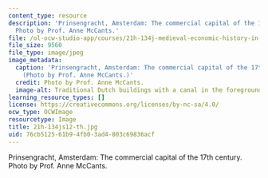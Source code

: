 ```yaml
---
content_type: resource
description: 'Prinsengracht, Amsterdam: The commercial capital of the 17th century.
  Photo by Prof. Anne McCants.'
file: /ol-ocw-studio-app/courses/21h-134j-medieval-economic-history-in-comparative-perspective-spring-2012/76cb512561b94fb03ad4803c69836acf_21h-134js12-th.jpg
file_size: 9560
file_type: image/jpeg
image_metadata:
  caption: 'Prinsengracht, Amsterdam: The commercial capital of the 17th century.
    (Photo by Prof. Anne McCants.)'
  credit: Photo by Prof. Anne McCants.
  image-alt: Traditional Dutch buildings with a canal in the foreground.
learning_resource_types: []
license: https://creativecommons.org/licenses/by-nc-sa/4.0/
ocw_type: OCWImage
resourcetype: Image
title: 21h-134js12-th.jpg
uid: 76cb5125-61b9-4fb0-3ad4-803c69836acf
---
```

Prinsengracht, Amsterdam: The commercial capital of the 17th century. Photo by Prof. Anne McCants.